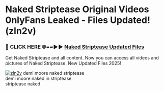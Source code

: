# Naked Striptease Original Videos 0nlyFans Leaked - Files Updated! (zln2v)

<h3>🔴 CLICK HERE 🌐==►► <a href="https://tinyurl.com/yckcrads" rel="nofollow">Naked Striptease Updated Files</a></h3>

Get Naked Striptease and all content. Now you can access all videos and pictures of Naked Striptease. New Updated Files 2025!

[![zln2v](https://i.imgur.com/hpKpOFt.gif)](https://tinyurl.com/yckcrads)
demi moore naked striptease<br>
demi moore naked in striptease<br>
striptease naked